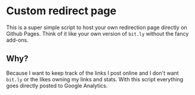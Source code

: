 # Custom redirect page

This is a super simple script to host your own redirection page directly on Github Pages.
Think of it like your own version of `bit.ly` without the fancy add-ons.

## Why?

Because I want to keep track of the links I post online and I don't want `bit.ly` or the likes owning my links and stats.
With this script everything goes directly posted to Google Analytics.
